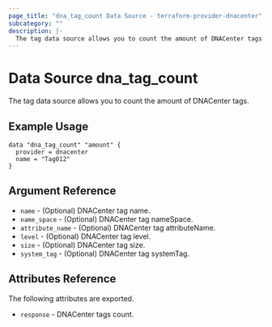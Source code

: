 ```yaml
---
page_title: "dna_tag_count Data Source - terraform-provider-dnacenter"
subcategory: ""
description: |-
  The tag data source allows you to count the amount of DNACenter tags.
---
```


# Data Source dna_tag_count

The tag data source allows you to count the amount of DNACenter tags.

## Example Usage

```hcl
data "dna_tag_count" "amount" {
  provider = dnacenter
  name = "Tag012"
}
```

## Argument Reference

- `name` - (Optional) DNACenter tag name.
- `name_space` - (Optional) DNACenter tag nameSpace.
- `attribute_name` - (Optional) DNACenter tag attributeName.
- `level` - (Optional) DNACenter tag level.
- `size` - (Optional) DNACenter tag size.
- `system_tag` - (Optional) DNACenter tag systemTag.

## Attributes Reference

The following attributes are exported.

- `response` - DNACenter tags count.
